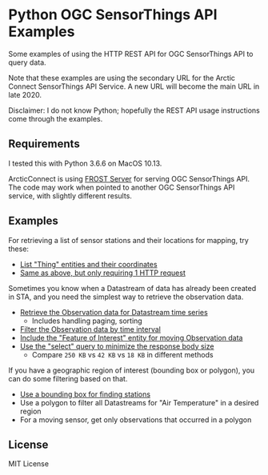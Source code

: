 # Python OGC SensorThings API Examples

Some examples of using the HTTP REST API for OGC SensorThings API to query data.

Note that these examples are using the secondary URL for the Arctic Connect SensorThings API Service. A new URL will become the main URL in late 2020.

Disclaimer: I do not know Python; hopefully the REST API usage instructions come through the examples.

## Requirements

I tested this with Python 3.6.6 on MacOS 10.13.

ArcticConnect is using [FROST Server](https://github.com/FraunhoferIOSB/FROST-Server) for serving OGC SensorThings API. The code may work when pointed to another OGC SensorThings API service, with slightly different results.

## Examples

For retrieving a list of sensor stations and their locations for mapping, try these:

* [List "Thing" entities and their coordinates](01_list_things.py)
* [Same as above, but only requiring 1 HTTP request](02_list_things_smart.py)

Sometimes you know when a Datastream of data has already been created in STA, and you need the simplest way to retrieve the observation data.

* [Retrieve the Observation data for Datastream time series](03_basic_data_query.py)
    - Includes handling paging, sorting
* [Filter the Observation data by time interval](04_observations_filter.py)
* [Include the "Feature of Interest" entity for moving Observation data](05_moving_features.py)
* [Use the "select" query to minimize the response body size](06_minimize_bandwidth.py)
    - Compare `250 KB` vs `42 KB` vs `18 KB` in different methods

If you have a geographic region of interest (bounding box or polygon), you can do some filtering based on that.

* [Use a bounding box for finding stations](07_stations_bounds.py)
* Use a polygon to filter all Datastreams for "Air Temperature" in a desired region
* For a moving sensor, get only observations that occurred in a polygon

## License

MIT License
